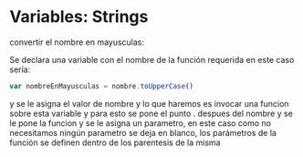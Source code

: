 # Variables: Strings

convertir el nombre en mayusculas:

Se declara una variable con el nombre de la función requerida en este caso sería:
```js 
var nombreEnMayusculas = nombre.toUpperCase()
```

y se le asigna el valor de nombre y lo que haremos es invocar una funcion sobre esta variable y para esto se pone el punto . despues del nombre y se le pone la funcion y se le asigna un parametro, en este caso como no necesitamos ningún parametro se deja en blanco, los parámetros de la función se definen dentro de los parentesis de la misma 